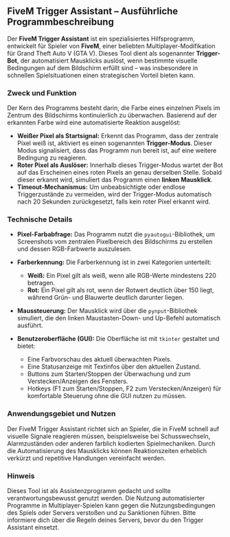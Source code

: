
## FiveM Trigger Assistant – Ausführliche Programmbeschreibung

Der **FiveM Trigger Assistant** ist ein spezialisiertes Hilfsprogramm, entwickelt für Spieler von **FiveM**, einer beliebten Multiplayer-Modifikation für Grand Theft Auto V (GTA V). Dieses Tool dient als sogenannter **Trigger-Bot**, der automatisiert Mausklicks auslöst, wenn bestimmte visuelle Bedingungen auf dem Bildschirm erfüllt sind – was insbesondere in schnellen Spielsituationen einen strategischen Vorteil bieten kann.

### Zweck und Funktion

Der Kern des Programms besteht darin, die Farbe eines einzelnen Pixels im Zentrum des Bildschirms kontinuierlich zu überwachen. Basierend auf der erkannten Farbe wird eine automatisierte Reaktion ausgelöst:

* **Weißer Pixel als Startsignal:** Erkennt das Programm, dass der zentrale Pixel weiß ist, aktiviert es einen sogenannten **Trigger-Modus**. Dieser Modus signalisiert, dass das Programm nun bereit ist, auf eine weitere Bedingung zu reagieren.
* **Roter Pixel als Auslöser:** Innerhalb dieses Trigger-Modus wartet der Bot auf das Erscheinen eines roten Pixels an genau derselben Stelle. Sobald dieser erkannt wird, simuliert das Programm einen **linken Mausklick**.
* **Timeout-Mechanismus:** Um unbeabsichtigte oder endlose Triggerzustände zu vermeiden, wird der Trigger-Modus automatisch nach 20 Sekunden zurückgesetzt, falls kein roter Pixel erkannt wird.

### Technische Details

* **Pixel-Farbabfrage:** Das Programm nutzt die `pyautogui`-Bibliothek, um Screenshots vom zentralen Pixelbereich des Bildschirms zu erstellen und dessen RGB-Farbwerte auszulesen.
* **Farberkennung:** Die Farberkennung ist in zwei Kategorien unterteilt:

  * **Weiß:** Ein Pixel gilt als weiß, wenn alle RGB-Werte mindestens 220 betragen.
  * **Rot:** Ein Pixel gilt als rot, wenn der Rotwert deutlich über 150 liegt, während Grün- und Blauwerte deutlich darunter liegen.
* **Maussteuerung:** Der Mausklick wird über die `pynput`-Bibliothek simuliert, die den linken Maustasten-Down- und Up-Befehl automatisch ausführt.
* **Benutzeroberfläche (GUI):** Die Oberfläche ist mit `tkinter` gestaltet und bietet:

  * Eine Farbvorschau des aktuell überwachten Pixels.
  * Eine Statusanzeige mit Textinfos über den aktuellen Zustand.
  * Buttons zum Starten/Stoppen der Überwachung und zum Verstecken/Anzeigen des Fensters.
  * Hotkeys (F1 zum Starten/Stoppen, F2 zum Verstecken/Anzeigen) für komfortable Steuerung ohne die GUI nutzen zu müssen.

### Anwendungsgebiet und Nutzen

Der FiveM Trigger Assistant richtet sich an Spieler, die in FiveM schnell auf visuelle Signale reagieren müssen, beispielsweise bei Schusswechseln, Alarmzuständen oder anderen farblich kodierten Spielmechaniken. Durch die Automatisierung des Mausklicks können Reaktionszeiten erheblich verkürzt und repetitive Handlungen vereinfacht werden.

### Hinweis

Dieses Tool ist als Assistenzprogramm gedacht und sollte verantwortungsbewusst genutzt werden. Die Nutzung automatisierter Programme in Multiplayer-Spielen kann gegen die Nutzungsbedingungen des Spiels oder Servers verstoßen und zu Sanktionen führen. Bitte informiere dich über die Regeln deines Servers, bevor du den Trigger Assistant einsetzt.

